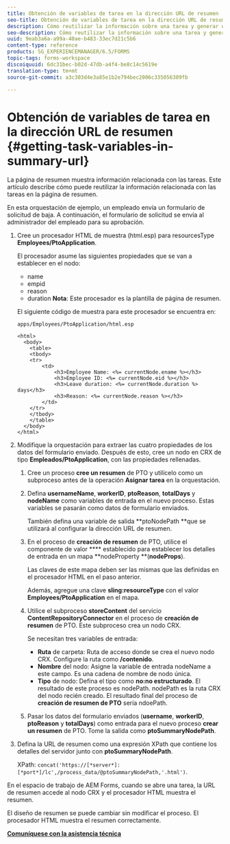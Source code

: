 ```yaml
---
title: Obtención de variables de tarea en la dirección URL de resumen
seo-title: Obtención de variables de tarea en la dirección URL de resumen
description: Cómo reutilizar la información sobre una tarea y generar una URL de resumen para resumir o describir una tarea.
seo-description: Cómo reutilizar la información sobre una tarea y generar una URL de resumen para resumir o describir una tarea.
uuid: 9eab3a6a-a99a-40ae-b483-33ec7d21c5b6
content-type: reference
products: SG_EXPERIENCEMANAGER/6.5/FORMS
topic-tags: forms-workspace
discoiquuid: 6dc31bec-b02d-47db-a4f4-be8c14c5619e
translation-type: tm+mt
source-git-commit: a3c303d4e3a85e1b2e794bec2006c335056309fb

---
```



# Obtención de variables de tarea en la dirección URL de resumen {#getting-task-variables-in-summary-url}

La página de resumen muestra información relacionada con las tareas. Este artículo describe cómo puede reutilizar la información relacionada con las tareas en la página de resumen.

En esta orquestación de ejemplo, un empleado envía un formulario de solicitud de baja. A continuación, el formulario de solicitud se envía al administrador del empleado para su aprobación.

1. Cree un procesador HTML de muestra (html.esp) para resourcesType **Employees/PtoApplication**.

   El procesador asume las siguientes propiedades que se van a establecer en el nodo:

   * name
   * empid
   * reason
   * duration
   **Nota**: Este procesador es la plantilla de página de resumen.

   El siguiente código de muestra para este procesador se encuentra en:

   `apps/Employees/PtoApplication/html.esp`

   ```
   <html>
     <body>
       <table>
       <tbody>
       <tr>
           <td>
               <h3>Employee Name: <%= currentNode.ename %></h3>
               <h3>Employee ID: <%= currentNode.eid %></h3>
               <h3>Leave duration: <%= currentNode.duration %> days</h3>
               <h3>Reason: <%= currentNode.reason %></h3>
           </td>
       </tr>
       </tbody>
       </table>
     </body>
   </html>
   ```

1. Modifique la orquestación para extraer las cuatro propiedades de los datos del formulario enviado. Después de esto, cree un nodo en CRX de tipo **Empleados/PtoApplication**, con las propiedades rellenadas.

   1. Cree un proceso **cree un resumen** de PTO y utilícelo como un subproceso antes de la operación **Asignar tarea** en la orquestación.
   1. Defina **usernameName**, **workerID**, **ptoReason**, **totalDays** y **nodeName** como variables de entrada en el nuevo proceso. Estas variables se pasarán como datos de formulario enviados.

      También defina una variable de salida **ptoNodePath **que se utilizará al configurar la dirección URL de resumen.

   1. En el proceso de **creación de resumen** de PTO, utilice el componente de valor **** establecido para establecer los detalles de entrada en un mapa **nodeProperty **(**nodeProps**).

      Las claves de este mapa deben ser las mismas que las definidas en el procesador HTML en el paso anterior.

      Además, agregue una clave **sling:resourceType** con el valor **Employees/PtoApplication** en el mapa.

   1. Utilice el subproceso **storeContent** del servicio **ContentRepositoryConnector** en el proceso de **creación de resumen** de PTO. Este subproceso crea un nodo CRX.

      Se necesitan tres variables de entrada:

      * **Ruta** de carpeta: Ruta de acceso donde se crea el nuevo nodo CRX. Configure la ruta como **/contenido**.
      * **Nombre** del nodo: Asigne la variable de entrada nodeName a este campo. Es una cadena de nombre de nodo única.
      * **Tipo** de nodo: Defina el tipo como **no:no estructurado**. El resultado de este proceso es nodePath. nodePath es la ruta CRX del nodo recién creado. El resultado final del proceso de **creación de resumen de PTO** sería ndoePath.
   1. Pasar los datos del formulario enviados (**username**, **workerID**, **ptoReason** y **totalDays**) como entrada para el nuevo proceso **crear un resumen** de PTO. Tome la salida como **ptoSummaryNodePath**.


1. Defina la URL de resumen como una expresión XPath que contiene los detalles del servidor junto con **ptoSummaryNodePath**.

   XPath: `concat('https://[*server*]:[*port*]/lc',/process_data/@ptoSummaryNodePath,'.html')`.

En el espacio de trabajo de AEM Forms, cuando se abre una tarea, la URL de resumen accede al nodo CRX y el procesador HTML muestra el resumen.

El diseño de resumen se puede cambiar sin modificar el proceso. El procesador HTML muestra el resumen correctamente.

**[Comuníquese con la asistencia técnica](https://www.adobe.com/account/sign-in.supportportal.html)**
